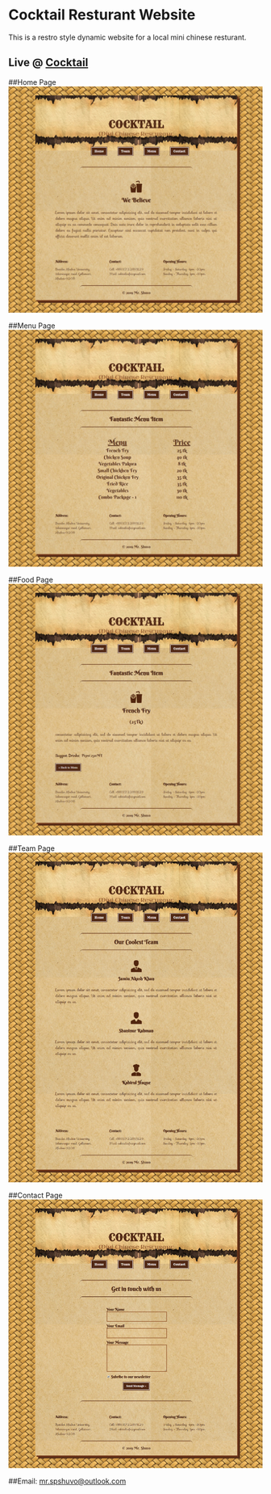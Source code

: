 # Cocktail Resturant Website
This is a restro style dynamic website for a local mini chinese resturant.    
## Live @ [Cocktail](https://cocktailrestaurant.000webhostapp.com/) 

##Home Page
![Home Page](https://raw.githubusercontent.com/Mr-spShuvo/Cocktail-Restaurant-Website/master/screenshots/Home.png)     

##Menu Page
![Menu Page](https://raw.githubusercontent.com/Mr-spShuvo/Cocktail-Restaurant-Website/master/screenshots/Menu.png)     

##Food Page
![Food Page](https://raw.githubusercontent.com/Mr-spShuvo/Cocktail-Restaurant-Website/master/screenshots/Food.png)     

##Team Page
![Team Page](https://raw.githubusercontent.com/Mr-spShuvo/Cocktail-Restaurant-Website/master/screenshots/Team.png)     

##Contact Page
![Contact Page](https://raw.githubusercontent.com/Mr-spShuvo/Cocktail-Restaurant-Website/master/screenshots/Contact.png)     


##Email:
mr.spshuvo@outlook.com